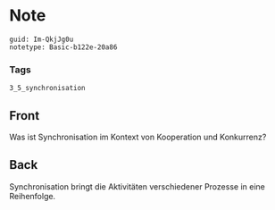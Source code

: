 # Note
```
guid: Im-QkjJg0u
notetype: Basic-b122e-20a86
```

### Tags
```
3_5_synchronisation
```

## Front
Was ist Synchronisation im Kontext von Kooperation und Konkurrenz?

## Back
Synchronisation bringt die Aktivitäten verschiedener Prozesse in eine Reihenfolge.
